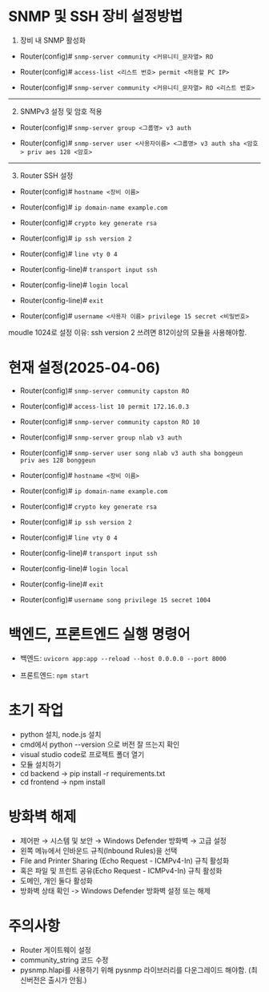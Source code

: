 # SNMP 및 SSH 장비 설정방법
1. 장비 내 SNMP 활성화
 - Router(config)# ```snmp-server community <커뮤니티_문자열> RO```

 - Router(config)# ```access-list <리스트 번호> permit <허용할 PC IP>```

 - Router(config)# ```snmp-server community <커뮤니티_문자열> RO <리스트 번호>```
***
2. SNMPv3 설정 및 암호 적용
 - Router(config)# ```snmp-server group <그룹명> v3 auth```

 - Router(config)# ```snmp-server user <사용자이름> <그룹명> v3 auth sha <암호> priv aes 128 <암호>```
***
3. Router SSH 설정
 - Router(config)# ```hostname <장비 이름>```

 - Router(config)# ```ip domain-name example.com```

 - Router(config)# ```crypto key generate rsa```

 - Router(config)# ```ip ssh version 2```

 - Router(config)# ```line vty 0 4```

 - Router(config-line)# ```transport input ssh```

 - Router(config-line)# ```login local```

 - Router(config-line)# ```exit```

 - Router(config)# ```username <사용자 이름> privilege 15 secret <비밀번호>```

 moudle 1024로 설정
 이유: ssh version 2 쓰려면 812이상의 모듈을 사용해야함.
 

# 현재 설정(2025-04-06)
 - Router(config)# ```snmp-server community capston RO```

 - Router(config)# ```access-list 10 permit 172.16.0.3```

 - Router(config)# ```snmp-server community capston RO 10```

 - Router(config)# ```snmp-server group nlab v3 auth```

 - Router(config)# ```snmp-server user song nlab v3 auth sha bonggeun priv aes 128 bonggeun```


 - Router(config)# ```hostname <장비 이름>```

 - Router(config)# ```ip domain-name example.com```

 - Router(config)# ```crypto key generate rsa```

 - Router(config)# ```ip ssh version 2```

 - Router(config)# ```line vty 0 4```

 - Router(config-line)# ```transport input ssh```

 - Router(config-line)# ```login local```

 - Router(config-line)# ```exit```

 - Router(config)# ```username song privilege 15 secret 1004```


# 백엔드, 프론트엔드 실행 명령어
 - 백엔드: ```uvicorn app:app --reload --host 0.0.0.0 --port 8000 ```

 - 프론트엔드: ```npm start ```


# 초기 작업
 - python 설치, node.js 설치
 - cmd에서 python --version 으로 버전 잘 뜨는지 확인
 - visual studio code로 프로젝트 폴더 열기
 - 모듈 설치하기
 - cd backend -> pip install -r requirements.txt
 - cd frontend -> npm install


# 방화벽 해제
 - 제어판 → 시스템 및 보안 → Windows Defender 방화벽 → 고급 설정
 - 왼쪽 메뉴에서 인바운드 규칙(Inbound Rules)을 선택
 - File and Printer Sharing (Echo Request - ICMPv4-In) 규칙 활성화
 - 혹은 파일 및 프린트 공유(Echo Request - ICMPv4-In) 규칙 활성화
 - 도메인, 개인 둘다 활성화
 - 방화벽 상태 확인 -> Windows Defender 방화벽 설정 또는 해제


# 주의사항
 - Router 게이트웨이 설정
 - community_string 코드 수정
 - pysnmp.hlapi를 사용하기 위해 pysnmp 라이브러리를 다운그레이드 해야함. (최신버전은 출시가 안됨.)
